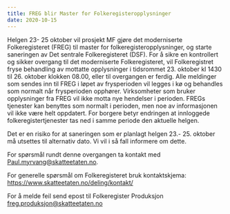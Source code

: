 ```yaml
---
title: FREG blir Master for Folkeregisteropplysninger
date: 2020-10-15
---
```


Helgen 23- 25 oktober vil prosjekt MF gjøre det moderniserte Folkeregisteret (FREG) til master for folkeregisteropplysninger, og starte saneringen av Det sentrale Folkeregisteret (DSF).
For å sikre en kontrollert og sikker overgang til det moderniserte Folkeregisteret, vil Folkeregistret fryse behandling av mottatte opplysninger i tidsrommet 23. oktober kl 1430 til 26. oktober klokken 08.00, eller til overgangen er ferdig. 
Alle meldinger som sendes inn til FREG i løpet av frysperioden vil legges i kø og behandles som normalt når frysperioden opphører. Virksomheter som bruker opplysninger fra FREG vil ikke motta nye hendelser i perioden.
FREGs tjenester kan benyttes som normalt i perioden, men noe av informasjonen vil ikke være helt oppdatert. 
For borgere betyr endringen at innloggede folkeregistertjenester tas ned i samme periode den aktuelle helgen. 

Det er en risiko for at saneringen som er planlagt helgen 23.- 25. oktober må utsettes til alternativ dato. Vi vil i så fall informere om dette. 

For spørsmål rundt denne overgangen ta kontakt med Paul.myrvang@skatteetaten.no.

For generelle spørsmål om Folkeregisteret bruk kontaktskjema: https://www.skatteetaten.no/deling/kontakt/ 

For å melde feil send epost til Folkeregister Produksjon freg.produksjon@skatteetaten.no 
